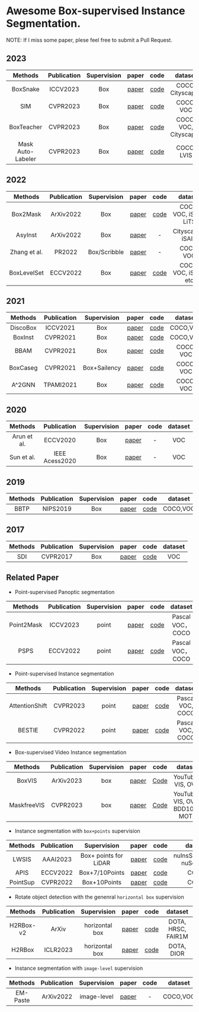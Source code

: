 # Awesome Box-supervised Instance Segmentation.
NOTE: If I miss some paper, plese feel free to submit a Pull Request.

## 2023

| Methods | Publication | Supervision | paper | code | dataset|
| :----: | :----: | :----: | :----: | :----: |:----:|
| BoxSnake| ICCV2023| Box |  [paper](https://arxiv.org/pdf/2303.11630.pdf) | [code](https://github.com/Yangr116/BoxSnake) | COCO, Cityscapes|
| SIM    | CVPR2023| Box |  [paper](https://arxiv.org/abs/2303.08578) | [code](https://github.com/lslrh/SIM) | COCO, VOC|
| BoxTeacher   |  CVPR2023 | Box | [paper](https://arxiv.org/abs/2210.05174#) | [code](https://github.com/hustvl/BoxTeacher) | COCO, VOC, Cityscapes|
| Mask Auto-Labeler | CVPR2023 | Box | [paper](https://arxiv.org/pdf/2301.03992.pdf) | [code](https://github.com/NVlabs/mask-auto-labeler)  | COCO, LVIS|

## 2022
| Methods | Publication | Supervision | paper | code | dataset|
| :----: | :----: | :----: | :----: | :----: |:----:|
| Box2Mask      | ArXiv2022 | Box | [paper](https://arxiv.org/pdf/2212.01579.pdf) | [code](https://github.com/LiWentomng/boxlevelset)  | COCO, VOC, iSAID, LiTS|
| AsyInst       | ArXiv2022 | Box | [paper](https://arxiv.org/pdf/2212.03517.pdf) | - | Cityscapes, iSAID |
| Zhang et al.  |  PR2022| Box/Scribble |[paper](https://www.sciencedirect.com/science/article/pii/S0031320322006446)| - |COCO, VOC|
| BoxLevelSet  |  ECCV2022 | Box | [paper](https://link.springer.com/chapter/10.1007/978-3-031-19818-2_1) | [code](https://github.com/LiWentomng/boxlevelset) | COCO, VOC, iSAID, etc|

## 2021
| Methods | Publication | Supervision | paper | code |dataset|
| :----: | :----: | :----: | :----: | :----: |:----: |
| DiscoBox  |  ICCV2021 | Box | [paper](https://openaccess.thecvf.com/content/ICCV2021/html/Lan_DiscoBox_Weakly_Supervised_Instance_Segmentation_and_Semantic_Correspondence_From_Box_ICCV_2021_paper.html) | [code](https://github.com/NVlabs/DiscoBox) | COCO,VOC|
| BoxInst|  CVPR2021 | Box | [paper](https://openaccess.thecvf.com/content/CVPR2021/html/Tian_BoxInst_High-Performance_Instance_Segmentation_With_Box_Annotations_CVPR_2021_paper.html) | [code](https://github.com/aim-uofa/AdelaiDet/blob/master/configs/BoxInst/README.md) |COCO,VOC|
| BBAM   |  CVPR2021 | Box | [paper](https://openaccess.thecvf.com/content/CVPR2021/html/Lee_BBAM_Bounding_Box_Attribution_Map_for_Weakly_Supervised_Semantic_and_CVPR_2021_paper.html) | [code](https://github.com/jbeomlee93/BBAM) |COCO, VOC|
| BoxCaseg   |  CVPR2021 | Box+Sailency | [paper](https://openaccess.thecvf.com/content/CVPR2021/html/Wang_Weakly-Supervised_Instance_Segmentation_via_Class-Agnostic_Learning_With_Salient_Images_CVPR_2021_paper.html) | [code](https://github.com/hustvl/BoxCaseg) |COCO, VOC|
| A^2GNN   |  TPAMI2021 | Box | [paper](https://ieeexplore.ieee.org/document/9440699) | [code](https://github.com/zbf1991/A2GNN) |COCO, VOC|

## 2020
| Methods | Publication | Supervision | paper | code |dataset|
| :----: | :----: | :----: | :----: | :----: |:----: |
| Arun et al.  |  ECCV2020 | Box | [paper](https://link.springer.com/chapter/10.1007/978-3-030-58604-1_16) | - | VOC|
| Sun et al.  |  IEEE Acess2020 | Box | [paper](https://link.springer.com/chapter/10.1007/978-3-030-58604-1_16) | - | VOC|

## 2019
| Methods | Publication | Supervision | paper | code |dataset|
| :----: | :----: | :----: | :----: | :----: |:----: |
| BBTP  |  NIPS2019 | Box | [paper](https://proceedings.neurips.cc/paper/2019/file/e6e713296627dff6475085cc6a224464-Paper.pdf) | [code](https://github.com/chengchunhsu/WSIS_BBTP) | COCO,VOC|

## 2017
| Methods | Publication | Supervision | paper | code |dataset|
| :----: | :----: | :----: | :----: | :----: |:----: |
| SDI  |  CVPR2017 | Box | [paper](https://openaccess.thecvf.com/content_cvpr_2017/papers/Khoreva_Simple_Does_It_CVPR_2017_paper.pdf) | [code](https://www.mpi-inf.mpg.de/departments/computer-vision-and-machine-learning/research/weakly-supervised-learning/simple-does-it-weakly-supervised-instance-and-semantic-segmentation) | VOC|


## Related Paper
* Point-supervised Panoptic segmentation 

 | Methods | Publication | Supervision | paper | code |dataset|
 | :----: | :----: | :----: | :----: | :----: |:----: |
 | Point2Mask | ICCV2023 | point | [paper](https://arxiv.org/pdf/2308.01779.pdf) | [code](https://github.com/LiWentomng/Point2Mask) |  Pascal VOC， COCO |
 | PSPS | ECCV2022 | point | [paper](https://arxiv.org/pdf/2210.13950.pdf) | [code](https://github.com/BraveGroup/PSPS) |  Pascal VOC， COCO |

* Point-supervised Instance segmentation

| Methods | Publication | Supervision | paper | code |dataset|
| :----: | :----: | :----: | :----: | :----: |:----: |
|AttentionShift| CVPR2023 |point|[paper](https://openaccess.thecvf.com/content/CVPR2023/papers/Liao_AttentionShift_Iteratively_Estimated_Part-Based_Attention_Map_for_Pointly_Supervised_Instance_CVPR_2023_paper.pdf) |[code](https://github.com/MingXiangL/AttentionShift) | Pascal VOC, COCO|
|BESTIE|CVPR2022| point | [paper](https://arxiv.org/pdf/2109.09477.pdf) |[ code](https://github.com/clovaai/BESTIE) |Pascal VOC, COCO|

 
 * Box-supervised Video Instance segmentation 
 
 | Methods | Publication | Supervision | paper | code |dataset|
 | :----: | :----: | :----: | :----: | :----: |:----: |
 | BoxVIS | ArXiv2023 | box | [paper](https://arxiv.org/pdf/2303.14618.pdf) | [Code](https://github.com/MinghanLi/BoxVIS) |  YouTube-VIS, OVIS |
 | MaskfreeVIS| CVPR2023 | box| [paper](https://arxiv.org/pdf/2303.15904.pdf) | [Code](https://github.com/SysCV/MaskFreeVis) | YouTube-VIS, OVIS, BDD100K MOTS|


 * Instance segmentation with `box+points` supervision
 
| Methods | Publication | Supervision | paper | code |dataset|
| :----: | :----: | :----: | :----: | :----: |:----: |
| LWSIS | AAAI2023 | Box+ points for LiDAR | [paper](https://arxiv.org/pdf/2212.03504.pdf) | [code](https://github.com/Serenos/LWSIS) |  nuInsSeg(based nuScenes) |
| APIS |  ECCV2022 | Box+7/10Points | [paper](https://arxiv.org/abs/2207.11493) | [code](https://github.com/chufengt/APIS) | COCO|
| PointSup |  CVPR2022 | Box+10Points | [paper](https://openaccess.thecvf.com/content/CVPR2022/html/Cheng_Pointly-Supervised_Instance_Segmentation_CVPR_2022_paper.html) | [code](https://bowenc0221.github.io/point-sup/) | COCO|

 * Rotate object detection with the genenral `horizontal box` supervision 
 
| Methods | Publication | Supervision | paper | code |dataset|
| :----: | :----: | :----: | :----: | :----: |:----: |
| H2RBox-v2 | ArXiv | horizontal box   | [paper](https://arxiv.org/pdf/2304.04403.pdf) | [code](https://github.com/open-mmlab/mmrotate/blob/1.x/configs/h2rbox_v2/README.md) | DOTA, HRSC, FAIR1M|
| H2RBox | ICLR2023 | horizontal box   | [paper](https://arxiv.org/abs/2210.06742) | [code](https://github.com/yangxue0827/h2rbox-mmrotate) | DOTA, DIOR|


 * Instance segmentation with `image-level` supervision
 
 | Methods | Publication | Supervision | paper | code |dataset|
 | :----: | :----: | :----: | :----: | :----: |:----: |
 | EM-Paste | ArXiv2022 | image-level | [paper](https://arxiv.org/pdf/2212.07629.pdf) | - |  COCO,VOC |
